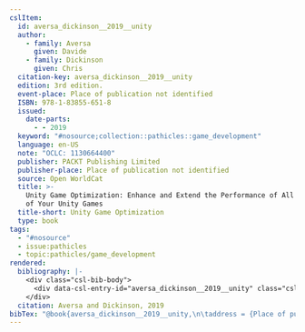 ```yaml
---
cslItem:
  id: aversa_dickinson__2019__unity
  author:
    - family: Aversa
      given: Davide
    - family: Dickinson
      given: Chris
  citation-key: aversa_dickinson__2019__unity
  edition: 3rd edition.
  event-place: Place of publication not identified
  ISBN: 978-1-83855-651-8
  issued:
    date-parts:
      - - 2019
  keyword: "#nosource;collection::pathicles::game_development"
  language: en-US
  note: "OCLC: 1130664400"
  publisher: PACKT Publishing Limited
  publisher-place: Place of publication not identified
  source: Open WorldCat
  title: >-
    Unity Game Optimization: Enhance and Extend the Performance of All Aspects
    of Your Unity Games
  title-short: Unity Game Optimization
  type: book
tags:
  - "#nosource"
  - issue:pathicles
  - topic:pathicles/game_development
rendered:
  bibliography: |-
    <div class="csl-bib-body">
      <div data-csl-entry-id="aversa_dickinson__2019__unity" class="csl-entry">Aversa, D. and Dickinson, C. 2019 <i>Unity Game Optimization: Enhance and Extend the Performance of All Aspects of Your Unity Games</i>. 3rd edition. Place of publication not identified: PACKT Publishing Limited.</div>
    </div>
  citation: Aversa and Dickinson, 2019
bibTex: "@book{aversa_dickinson__2019__unity,\n\taddress = {Place of publication not identified},\n\tauthor = {Aversa, Davide and Dickinson, Chris},\n\tedition = {3rd edition.},\n\tyear = {2019},\n\tnote = {OCLC: 1130664400},\n\tpublisher = {PACKT Publishing Limited},\n\ttitle = {Unity {Game} {Optimization}: Enhance and {Extend} the {Performance} of {All} {Aspects} of {Your} {Unity} {Games}},\n}\n\n"
---
```

